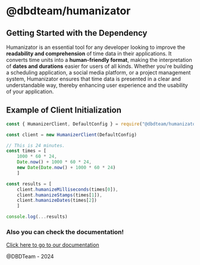 # @dbdteam/humanizator
## Getting Started with the Dependency
Humanizator is an essential tool for any developer looking to improve the **readability and comprehension** of time data in their applications. It converts time units into a **human-friendly format**, making the interpretation of __dates and durations__ easier for users of all kinds. Whether you're building a scheduling application, a social media platform, or a project management system, Humanizator ensures that time data is presented in a clear and understandable way, thereby enhancing user experience and the usability of your application.

## Example of Client Initialization

```js
const { HumanizerClient, DefaultConfig } = require("@dbdteam/humanizator")

const client = new HumanizerClient(DefaultConfig)

// This is 24 minutes.
const times = [
    1000 * 60 * 24,
    Date.now() + 1000 * 60 * 24,
    new Date(Date.now() + 1000 * 60 * 24)
    ]

const results = [
    client.humanizeMilliseconds(times[0]),
    client.humanizeStamps(times[1]),
    client.humanizeDates(times[2])
    ]

console.log(...results)
```

### Also you can check the documentation!
[Click here to go to our documentation](https://dbdteam.github.io/humanizatordocs.github.io/)

@DBDTeam - 2024